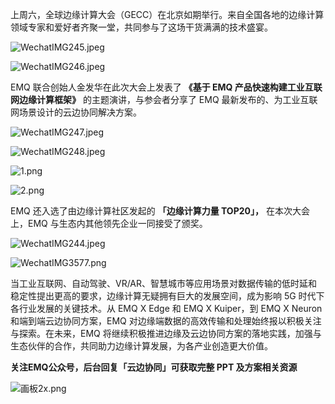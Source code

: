 
上周六，全球边缘计算大会（GECC）在北京如期举行。来自全国各地的边缘计算领域专家和爱好者齐聚一堂，共同参与了这场干货满满的技术盛宴。

![WechatIMG245.jpeg](https://static.emqx.net/images/bee6225d8858b4b3bc0eb2c68bc19b28.jpeg)

![WechatIMG246.jpeg](https://static.emqx.net/images/3acf1c1cfa86865e2caead0e827eefc5.jpeg)

EMQ 联合创始人金发华在此次大会上发表了 **《基于 EMQ 产品快速构建工业互联网边缘计算框架》** 的主题演讲，与参会者分享了 EMQ 最新发布的、为工业互联网场景设计的云边协同解决方案。

![WechatIMG247.jpeg](https://static.emqx.net/images/5d4f0344f47cbc6422a7c102762cff77.jpeg)

![WechatIMG248.jpeg](https://static.emqx.net/images/dd39fbcb825c4ddf1a4819f59255d780.jpeg)

![1.png](https://static.emqx.net/images/89d02f48655905ada4a8bea573fbfcae.png)

![2.png](https://static.emqx.net/images/3eee15f8056f65e0d3ab6d852ff2727d.png)



EMQ 还入选了由边缘计算社区发起的 **「边缘计算力量 TOP20」，** 在本次大会上，EMQ 与生态内其他领先企业一同接受了颁奖。

![WechatIMG244.jpeg](https://static.emqx.net/images/83d4f83b5c946e380b6bbffebf35eb40.jpeg)

![WechatIMG3577.png](https://static.emqx.net/images/e7a25ecb9cb103d44384949abe61288b.png)

当工业互联网、自动驾驶、VR/AR、智慧城市等应用场景对数据传输的低时延和稳定性提出更高的要求，边缘计算无疑拥有巨大的发展空间，成为影响 5G 时代下各行业发展的关键技术。从 EMQ X Edge 和 EMQ X Kuiper，到 EMQ X Neuron 和端到端云边协同方案，EMQ 对边缘端数据的高效传输和处理始终报以积极关注与探索。在未来，EMQ 将继续积极推进边缘及云边协同方案的落地实践，加强与生态伙伴的合作，共同助力边缘计算发展，为各产业创造更大价值。

**关注EMQ公众号，后台回复「云边协同」可获取完整 PPT 及方案相关资源**

![画板2x.png](https://static.emqx.net/images/f36376372b326dca7d31ed69727f1ed0.png)